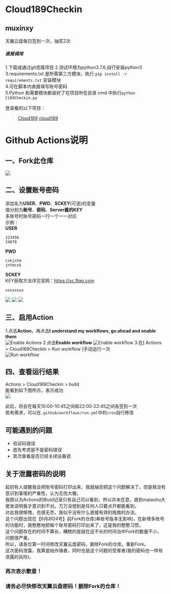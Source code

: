 # Cloud189Checkin
## muxinxy
天翼云盘每日签到一次，抽奖2次  
##### 直接调用
1.下载或通过git克隆项目 
2.测试环境为python3.7.6,自行安装python3  
3.requirements.txt 是所需第三方模块，执行 `pip install -r requirements.txt` 安装模块  
4.可在脚本内直接填写账号密码  
5.Python 和需要模块都装好了在项目所在目录 cmd 中执行``python C189Checkin.py ``

登录看的以下项目：
> [Cloud189](https://github.com/Dawnnnnnn/Cloud189)
> [cloud189](https://github.com/Aruelius/cloud189)

# Github Actions说明
## 一、Fork此仓库
![](http://tu.yaohuo.me/imgs/2020/06/f059fe73afb4ef5f.png)
## 二、设置账号密码
添加名为**USER**、**PWD**、**SCKEY**(可选)的变量  
值分别为**账号**、**密码**、**Server酱的KEY**  
多账号时账号密码一行一个一一对应  
示例：  
**USER**
```
123456
24678
```
**PWD**
```
cxkjntm
jntmcxk
```
**SCKEY**  
KEY获取方法详见官网：https://sc.ftqq.com

```
xxxxxxxx
```
![](http://tu.yaohuo.me/imgs/2020/06/748bf9c0ca6143cd.png)
![](http://tu.yaohuo.me/imgs/2020/06/af2013b1ef5d8430.png)
![](http://tu.yaohuo.me/imgs/2020/06/09c22adcec7b5d81.png)


## 三、启用Action
1.点击**Action**，再点击**I understand my workflows, go ahead and enable them**  
![Enable Actions](http://tu.yaohuo.me/imgs/2020/06/34ca160c972b9927.png)
2.点击**Enable workflow**
![Enable workflow](https://tu.yaohuo.me/imgs/2020/12/bfbae0a0f094daf1.jpg)
3.在[ Actions > Cloud189Checkin > Run workflow ]手动运行一次  
![Run workflow](https://tu.yaohuo.me/imgs/2020/12/3ac171041a7f730e.png)

## 四、查看运行结果
Actions > Cloud189Checkin > build  
能看到如下图所示，表示成功  
![](https://tu.yaohuo.me/imgs/2020/12/fd318c951e1c9b3b.jpg)

此后，将会在每天10:00-10:45之间和22:00-22:45之间各签到一次  
若有需求，可以在``.github/workflows/run.yml``中的``cron``自行修改

## 可能遇到的问题
* 验证码错误  
* 首先考虑是不是密码错误  
* 其次查看是否已经关闭设备锁  

## 关于泄露密码的说明
起初有人提醒我会把账号密码打印出来，我就抽空把这个问题解决了。但是我没有意识到事情的严重性，认为无伤大雅。  
我原以为Actions的Biuld记录只有自己可以看到，所以并未在意，直到malaohu大佬发说明我才意识到不对。万万没想到是任何人只要点开都能看到。  
对此我很惭愧，也很无奈，我似乎没有什么直接有效的挽救的办法。  
这个问题出现在【6月~~21~~24号】前Fork的仓库(单账号版本无影响)，在新增多账号的功能时，我憨憨地把每个账号密码打印出来了，这是我的憨憨习惯。  
这个问题存在的时间不算长，糟糕的是就在这不长的时间当中Fork的数量不小，问题很严重。  
所以，请各位第一时间修改天翼云盘密码，删除Fork的仓库。重新Fork。  
这次密码泄露，我算是始作俑者，同时也是这个问题的受害者(我的密码也一样有泄露的风险)。  

### 再次表示歉意！
### 请务必尽快修改天翼云盘密码！删除Fork的仓库！
